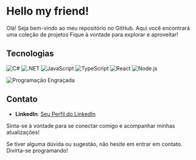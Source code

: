# Hello my friend!

Olá! Seja bem-vindo ao meu repositório no GitHub. Aqui você encontrará uma coleção de projetos Fique à vontade para explorar e aproveitar!

## Tecnologias

![C#](https://img.shields.io/badge/-C%23-239120?style=flat-square&logo=c-sharp&logoColor=white)  ![.NET](https://img.shields.io/badge/-.NET-512BD4?style=flat-square&logo=.net&logoColor=white)
 ![JavaScript](https://img.shields.io/badge/-JavaScript-F7DF1E?style=flat-square&logo=javascript&logoColor=black) ![TypeScript](https://img.shields.io/badge/-TypeScript-3178C6?style=flat-square&logo=typescript&logoColor=white) ![React](https://img.shields.io/badge/-React-61DAFB?style=flat-square&logo=react&logoColor=white) ![Node.js](https://img.shields.io/badge/-Node.js-339933?style=flat-square&logo=node.js&logoColor=white) 

![Programação Engraçada](https://media0.giphy.com/media/l3q2KRkOVYvi8WfU4/giphy.gif)


## Contato

- **LinkedIn**: [Seu Perfil do LinkedIn](link_do_seu_perfil_linkedin)

Sinta-se à vontade para se conectar comigo e acompanhar minhas atualizações!

Se tiver alguma dúvida ou sugestão, não hesite em entrar em contato. Divirta-se programando!
